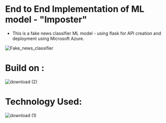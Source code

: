 # End to End Implementation of ML model - "Imposter"

 - This is a fake news classifier ML model - using flask for API creation and deployment using Microsoft Azure.

![Fake_news_classifier](https://user-images.githubusercontent.com/61824566/84754808-83611680-afde-11ea-8599-28216219f6fb.PNG)


# Build on  :  

![download (2)](https://user-images.githubusercontent.com/61824566/85455199-4d61fa80-b5bb-11ea-93e1-f9468a0bd1c2.jpg)

# Technology Used:

![download (1)](https://user-images.githubusercontent.com/61824566/85454579-b2692080-b5ba-11ea-8deb-bf474a879c4a.jpg)
